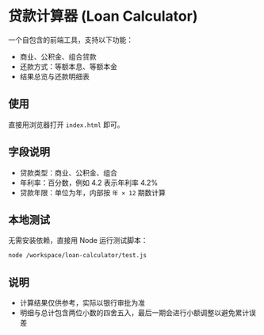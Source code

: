 # 贷款计算器 (Loan Calculator)

一个自包含的前端工具，支持以下功能：

- 商业、公积金、组合贷款
- 还款方式：等额本息、等额本金
- 结果总览与还款明细表

## 使用

直接用浏览器打开 `index.html` 即可。

## 字段说明

- 贷款类型：商业、公积金、组合
- 年利率：百分数，例如 4.2 表示年利率 4.2%
- 贷款年限：单位为年，内部按 `年 × 12` 期数计算

## 本地测试

无需安装依赖，直接用 Node 运行测试脚本：

```bash
node /workspace/loan-calculator/test.js
```

## 说明

- 计算结果仅供参考，实际以银行审批为准
- 明细与总计包含两位小数的四舍五入，最后一期会进行小额调整以避免累计误差